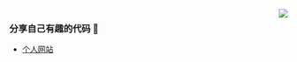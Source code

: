 <img align="right" src="https://github-readme-stats.vercel.app/api?username=dreamin121&show_icons=true&icon_color=CE1D2D&text_color=718096&bg_color=12261e&hide_title=true" />

### 分享自己有趣的代码 👋
- [个人网站](https://xmelon.cafe)

<!--
**hr1201/hr1201** is a ✨ _special_ ✨ repository because its `README.md` (this file) appears on your GitHub profile.

Here are some ideas to get you started:

- 🔭 I’m currently working on ...
- 🌱 I’m currently learning ...
- 👯 I’m looking to collaborate on ...
- 🤔 I’m looking for help with ...
- 💬 Ask me about ...
- 📫 How to reach me: ...
- 😄 Pronouns: ...
- ⚡ Fun fact: ...
-->
